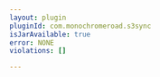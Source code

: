 ```yaml
---
layout: plugin
pluginId: com.monochromeroad.s3sync
isJarAvailable: true
error: NONE
violations: []

---
```

